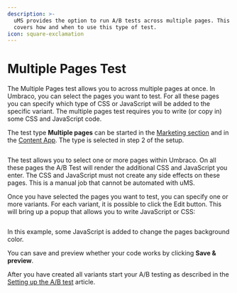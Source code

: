 ```yaml
---
description: >-
  uMS provides the option to run A/B tests across multiple pages. This article
  covers how and when to use this type of test.
icon: square-exclamation
---
```


# Multiple Pages Test

The Multiple Pages test allows you to across multiple pages at once. In Umbraco, you can select the pages you want to test. For all these pages you can specify which type of CSS or JavaScript will be added to the specific variant. The multiple pages test requires you to write (or copy in) some CSS and JavaScript code.

The test type **Multiple pages** can be started in the [Marketing section](unpublished-item-51de601d-1366-488a-8ad8-0b7f52c02be5/) and in the [Content App](../../../../../the-umarketingsuite-broad-overview/content-apps/). The type is selected in step 2 of the setup.

![]()

The test allows you to select one or more pages within Umbraco. On all these pages the A/B Test will render the additional CSS and JavaScript you enter. The CSS and JavaScript must not create any side effects on these pages. This is a manual job that cannot be automated with uMS.

Once you have selected the pages you want to test, you can specify one or more variants. For each variant, it is possible to click the Edit button. This will bring up a popup that allows you to write JavaScript or CSS:

![]()

In this example, some JavaScript is added to change the pages background color.

You can save and preview whether your code works by clicking **Save & preview**.

After you have created all variants start your A/B testing as described in the [Setting up the A/B test](../../../../../a-b-testing/setting-up-the-a-b-test/) article.
